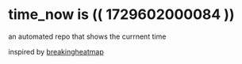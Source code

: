# time_now is (( 1729602000084 ))

an automated repo that shows the currnent time

inspired by [breakingheatmap](https://github.com/breakingheatmap/breakingheatmap)